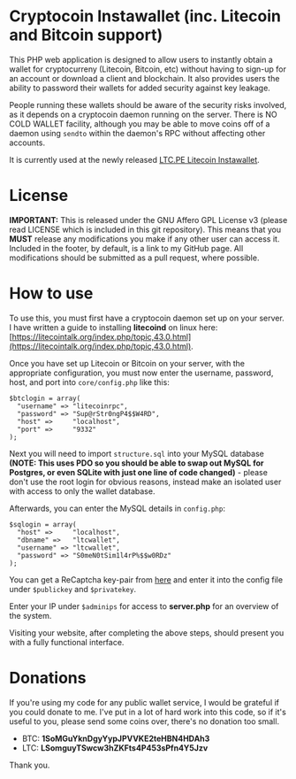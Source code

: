 Cryptocoin Instawallet (inc. Litecoin and Bitcoin support)
====================
This PHP web application is designed to allow users to instantly obtain a wallet for cryptocurreny (Litecoin, Bitcoin, etc) without having to sign-up for an account or download a client and blockchain. It also provides users the ability to password their wallets for added security against key leakage.

People running these wallets should be aware of the security risks involved, as it depends on a cryptocoin daemon running on the server. There is NO COLD WALLET facility, although you may be able to move coins off of a daemon using `sendto` within the daemon's RPC without affecting other accounts.

It is currently used at the newly released [LTC.PE Litecoin Instawallet](http://wallet.ltc.pe).

License
=======
**IMPORTANT:** This is released under the GNU Affero GPL License v3 (please read LICENSE which is included in this git repository). This means that you **MUST** release any modifications you make if any other user can access it. Included in the footer, by default, is a link to my GitHub page. All modifications should be submitted as a pull request, where possible.

How to use
==========
To use this, you must first have a cryptocoin daemon set up on your server. I have written a guide to installing **litecoind** on linux here: [https://litecointalk.org/index.php/topic,43.0.html](https://litecointalk.org/index.php/topic,43.0.html).

Once you have set up Litecoin or Bitcoin on your server, with the appropriate configuration, you must now enter the username, password, host, and port into `core/config.php` like this:

	$btclogin = array(
	  "username" => "litecoinrpc",
	  "password" => "Sup@rStr0ngP4$$W4RD",
	  "host" =>     "localhost",
	  "port" =>     "9332"
	);

Next you will need to import `structure.sql` into your MySQL database **(NOTE: This uses PDO so you should be able to swap out MySQL for Postgres, or even SQLite with just one line of code changed)** - please don't use the root login for obvious reasons, instead make an isolated user with access to only the wallet database.

Afterwards, you can enter the MySQL details in `config.php`:

	$sqlogin = array(
	  "host" =>     "localhost",
	  "dbname" =>   "ltcwallet",
	  "username" => "ltcwallet",
	  "password" => "S0meN0tSim1l4rP%$$w0RDz"
	);

You can get a ReCaptcha key-pair from [here](https://www.google.com/recaptcha/admin/create) and enter it into the config file under `$publickey` and `$privatekey`.

Enter your IP under `$adminips` for access to **server.php** for an overview of the system.

Visiting your website, after completing the above steps, should present you with a fully functional interface.

Donations
=========
If you're using my code for any public wallet service, I would be grateful if you could donate to me. I've put in a lot of hard work into this code, so if it's useful to you, please send some coins over, there's no donation too small.

- BTC: **1SoMGuYknDgyYypJPVVKE2teHBN4HDAh3**
- LTC: **LSomguyTSwcw3hZKFts4P453sPfn4Y5Jzv**

Thank you.
